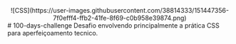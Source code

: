 <center>![CSS](https://user-images.githubusercontent.com/38814333/151447356-7f0efff4-ffb2-41fe-8f69-c0b958e39874.png)</center>
# 100-days-challenge
Desafio envolvendo principalmente a prática CSS para aperfeiçoamento tecnico.
